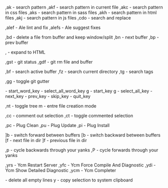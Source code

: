 <!-- Ag -->
,ak - search pattern
,akf - search pattern in current file
,akc - search pattern in css files
,aks - search pattern in sass files
,akh - search pattern in html files
,akj - search pattern in js files
,cdo - search and replace

<!-- Ale -->
,alef - Ale lint and fix
,alefs - Ale suggest fixes

<!-- Buffkil -->
,bd - delete a file from buffer and keep window/split
,bn - next buffer
,bp - prev buffer

<!-- Emmet -->
<C-y>, - expand to HTML

<!-- Fugitive -->
,gst - git status
,gdf - git rm file and buffer

<!-- fzf -->
,bf - search active buffer
,fz - search current directory
,tg - search tags

<!-- Git gutter -->
,gg - toggle git gutter

<!-- Multi Cursor -->
<C-n> - start_word_key
<A-n> - select_all_word_key
g<C-n> - start_key
g<A-n> - select_all_key
<C-n> - next_key
<C-p> - prev_key
<C-x> - skip_key
<Esc> - quit_key

<!-- NERDtree -->
,nt - toggle tree
m - entre file creation mode

<!-- NERDCommenter -->
,cc - comment out selection
,ct - toggle commented selection

<!-- Plug -->
,pc - Plug Clean
,pu - Plug Update
,pi - Plug Install

<!-- Unimpaired -->
]b - switch forward between buffers
[b - switch backward between buffers
[f - next file in dir
]f - previous file in dir

<!-- Yankstack -->
,p - cycle backwards through your yanks
,P - cycle forwards through your yanks

<!-- YCM -->
,yrs - Ycm Restart Server
,yfc - Ycm Force Compile And Diagnostic
,ydi - Ycm Show Detailed Diagnostic
,ycm - Ycm Completer

<!-- OTHER -->
<C-o> - delete all empty lines
<Leader>y - copy selection to system clipboard
